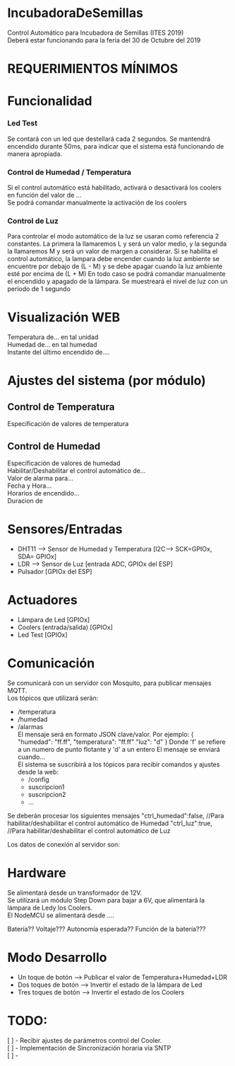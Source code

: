 # IncubadoraDeSemillas
Control Automático para Incubadora de Semillas (ITES 2019)  
Deberá estar funcionando para la feria del 30 de Octubre del 2019  

# REQUERIMIENTOS MÍNIMOS

# Funcionalidad
### Led Test
Se contará con un led que destellará cada 2 segundos. Se mantendrá encendido durante 50ms, para indicar que el sistema está funcionando de manera apropiada.  

### Control de Humedad / Temperatura
Si el control automático está habilitado, activará o desactivará los coolers en función del valor de ...  
Se podrá comandar manualmente la activación de los coolers  

### Control de Luz
Para controlar el modo automático de la luz se usaran como referencia 2 constantes. 
La primera la llamaremos L y será un valor medio, y la segunda la llamaremos M y será un valor de margen a considerar. 
Si se habilita el control automático, la lampara debe encender cuando la luz ambiente se encuentre por debajo de (L - M) y se debe apagar cuando la luz ambiente esté por encima de (L + M)
En todo caso se podrá comandar manualmente el encendido y apagado de la lámpara.
Se muestreará el nivel de luz con un período de 1 segundo


# Visualización WEB
Temperatura de... en tal unidad  
Humedad de... en tal humedad  
Instante del último encendido de....  


# Ajustes del sistema (por módulo)
## Control de Temperatura
Especificación de valores de temperatura  

## Control de Humedad
Especificación de valores de humedad  
Habilitar/Deshabilitar el control automático de...  
Valor de alarma para...  
Fecha y Hora...  
Horarios de encendido...  
Duracion de   

# Sensores/Entradas
- DHT11 --> Sensor de Humedad y Temperatura [I2C--> SCK=GPIOx, SDA= GPIOx]
- LDR --> Sensor de Luz [entrada ADC, GPIOx del ESP]
- Pulsador [GPIOx del ESP]

# Actuadores
- Lámpara de Led [GPIOx]
- Coolers (entrada/salida) [GPIOx]
- Led Test [GPIOx]

# Comunicación
Se comunicará con un servidor con Mosquito, para publicar mensajes MQTT.  
Los tópicos que utilizará serán:  
- /temperatura  
- /humedad  
- /alarmas  
El mensaje será en formato JSON clave/valor. Por ejemplo:
{ "humedad": "ff.ff",
  "temperatura": "ff.ff"
  "luz": "d" }
Donde 'f' se refiere a un numero de punto flotante y 'd' a un entero 
El mensaje se enviará cuando...  
El sistema se suscribirá a los tópicos para recibir comandos y ajustes desde la web:
  - /config 
  - suscripcion1
  - suscripcion2
  - ...

Se deberán procesar los siguientes mensajes
"ctrl_humedad":false,   //Para habilitar/deshabilitar el control automático de Humedad
"ctrl_luz":true,        //Para habilitar/deshabilitar el control automático de Luz

Los datos de conexión al servidor son:  

# Hardware
Se alimentará desde un transformador de 12V.  
Se utilizará un módulo Step Down para bajar a 6V, que alimentará la lámpara de Ledy los Coolers.  
El NodeMCU se alimentará desde ....

Batería?? Voltaje??? Autonomía esperada?? Función de la batería???  

# Modo Desarrollo
- Un toque de botón --> Publicar el valor de Temperatura+Humedad+LDR
- Dos toques de botón --> Invertir el estado de la lámpara de Led
- Tres toques de botón --> Invertir el estado de los Coolers

# TODO:
[ ] - Recibir ajustes de parámetros control del Cooler.  
[ ] - Implementación de Sincronización horaria vía SNTP  
[ ] - 